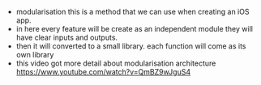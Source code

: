 - modularisation this is a method that we can use when creating an iOS app. 
- in here every feature will be create as an independent  module they will have clear inputs and outputs. 
- then it will converted to a small library. each function will come as its own library
- this video got more detail about modularisation architecture 
https://www.youtube.com/watch?v=QmBZ9wJguS4 